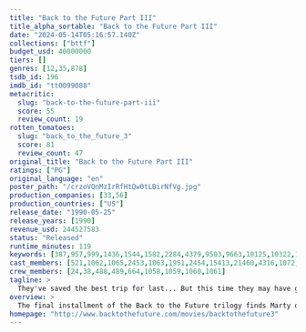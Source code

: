```yaml
---
title: "Back to the Future Part III"
title_alpha_sortable: "Back to the Future Part III"
date: "2024-05-14T05:16:57.140Z"
collections: ["bttf"]
budget_usd: 40000000
tiers: []
genres: [12,35,878]
tsdb_id: 196
imdb_id: "tt0099088"
metacritic:
  slug: "back-to-the-future-part-iii"
  score: 55
  review_count: 19
rotten_tomatoes:
  slug: "back_to_the_future_3"
  score: 81
  review_count: 47
original_title: "Back to the Future Part III"
ratings: ["PG"]
original_language: "en"
poster_path: "/crzoVQnMzIrRfHtQw0tLBirNfVg.jpg"
production_companies: [33,56]
production_countries: ["US"]
release_date: "1990-05-25"
release_years: [1990]
revenue_usd: 244527583
status: "Released"
runtime_minutes: 119
keywords: [387,957,999,1436,1544,1582,2284,4379,9503,9663,10125,10322,10950,12371,13008,155573,156234,208611,226370]
cast_members: [521,1062,1065,2453,1063,1951,2454,15413,21460,4316,1072,1237]
crew_members: [24,38,488,489,664,1058,1059,1060,1061]
tagline: >
  They've saved the best trip for last... But this time they may have gone too far.
overview: >
  The final installment of the Back to the Future trilogy finds Marty digging the trusty DeLorean out of a mineshaft and looking for Doc in the Wild West of 1885. But when their time machine breaks down, the travelers are stranded in a land of spurs. More problems arise when Doc falls for pretty schoolteacher Clara Clayton, and Marty tangles with Buford Tannen.
homepage: "http://www.backtothefuture.com/movies/backtothefuture3"
---
```

